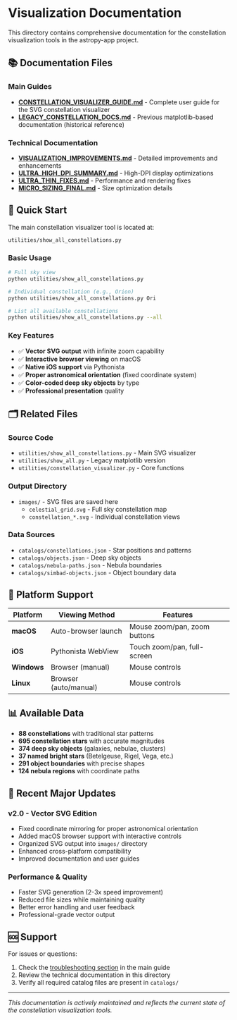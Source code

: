 # Visualization Documentation

This directory contains comprehensive documentation for the constellation visualization tools in the astropy-app project.

## 📚 Documentation Files

### **Main Guides**
- **[CONSTELLATION_VISUALIZER_GUIDE.md](CONSTELLATION_VISUALIZER_GUIDE.md)** - Complete user guide for the SVG constellation visualizer
- **[LEGACY_CONSTELLATION_DOCS.md](LEGACY_CONSTELLATION_DOCS.md)** - Previous matplotlib-based documentation (historical reference)

### **Technical Documentation**
- **[VISUALIZATION_IMPROVEMENTS.md](VISUALIZATION_IMPROVEMENTS.md)** - Detailed improvements and enhancements
- **[ULTRA_HIGH_DPI_SUMMARY.md](ULTRA_HIGH_DPI_SUMMARY.md)** - High-DPI display optimizations
- **[ULTRA_THIN_FIXES.md](ULTRA_THIN_FIXES.md)** - Performance and rendering fixes
- **[MICRO_SIZING_FINAL.md](MICRO_SIZING_FINAL.md)** - Size optimization details

## 🌟 Quick Start

The main constellation visualizer tool is located at:
```
utilities/show_all_constellations.py
```

### **Basic Usage**
```bash
# Full sky view
python utilities/show_all_constellations.py

# Individual constellation (e.g., Orion)
python utilities/show_all_constellations.py Ori

# List all available constellations
python utilities/show_all_constellations.py --all
```

### **Key Features**
- ✅ **Vector SVG output** with infinite zoom capability
- ✅ **Interactive browser viewing** on macOS
- ✅ **Native iOS support** via Pythonista
- ✅ **Proper astronomical orientation** (fixed coordinate system)
- ✅ **Color-coded deep sky objects** by type
- ✅ **Professional presentation** quality

## 🗂️ Related Files

### **Source Code**
- `utilities/show_all_constellations.py` - Main SVG visualizer
- `utilities/show_all.py` - Legacy matplotlib version
- `utilities/constellation_visualizer.py` - Core functions

### **Output Directory**
- `images/` - SVG files are saved here
  - `celestial_grid.svg` - Full sky constellation map
  - `constellation_*.svg` - Individual constellation views

### **Data Sources**
- `catalogs/constellations.json` - Star positions and patterns
- `catalogs/objects.json` - Deep sky objects
- `catalogs/nebula-paths.json` - Nebula boundaries
- `catalogs/simbad-objects.json` - Object boundary data

## 🎯 Platform Support

| Platform | Viewing Method | Features |
|----------|----------------|----------|
| **macOS** | Auto-browser launch | Mouse zoom/pan, zoom buttons |
| **iOS** | Pythonista WebView | Touch zoom/pan, full-screen |
| **Windows** | Browser (manual) | Mouse controls |
| **Linux** | Browser (auto/manual) | Mouse controls |

## 📊 Available Data

- **88 constellations** with traditional star patterns
- **695 constellation stars** with accurate magnitudes  
- **374 deep sky objects** (galaxies, nebulae, clusters)
- **37 named bright stars** (Betelgeuse, Rigel, Vega, etc.)
- **291 object boundaries** with precise shapes
- **124 nebula regions** with coordinate paths

## 🔄 Recent Major Updates

### **v2.0 - Vector SVG Edition**
- Fixed coordinate mirroring for proper astronomical orientation
- Added macOS browser support with interactive controls
- Organized SVG output into `images/` directory
- Enhanced cross-platform compatibility
- Improved documentation and user guides

### **Performance & Quality**
- Faster SVG generation (2-3x speed improvement)
- Reduced file sizes while maintaining quality
- Better error handling and user feedback
- Professional-grade vector output

## 🆘 Support

For issues or questions:
1. Check the [troubleshooting section](CONSTELLATION_VISUALIZER_GUIDE.md#-troubleshooting) in the main guide
2. Review the technical documentation in this directory
3. Verify all required catalog files are present in `catalogs/`

---

*This documentation is actively maintained and reflects the current state of the constellation visualization tools.* 